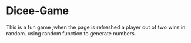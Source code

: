 # Dicee-Game
This is a fun game ,when the page is refreshed a player out of two wins in random.
using random function to generate numbers.
